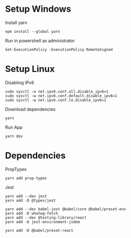 # Setup Windows

Install yarn

```shell
npm install --global yarn
```

Run in powershell as administrator

```shell
Set-ExecutionPolicy -ExecutionPolicy RemoteSigned
```

# Setup Linux

Disabling IPv6

```shell
sudo sysctl -w net.ipv6.conf.all.disable_ipv6=1
sudo sysctl -w net.ipv6.conf.default.disable_ipv6=1
sudo sysctl -w net.ipv6.conf.lo.disable_ipv6=1
```

Download dependencies

```shell
yarn
```

Run App

```shell
yarn dev
```

# Dependencies

PropTypes

```shell
yarn add prop-types
```

Jest

```shell
yarn add --dev jest
yarn add -D @types/jest

yarn add --dev babel-jest @babel/core @babel/preset-env
yarn add -D whatwg-fetch 
yarn add --dev @testing-library/react
yarn add -D jest-environment-jsdom

yarn add -D @babel/preset-react
```